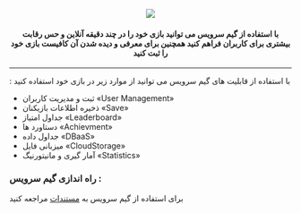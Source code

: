 <p align="center">
  <img src="https://cdn.gamesservice.ir/unrealdoc/ue4-sdk.png">





  <h4>
      <p align="center">
         <b> با استفاده از گیم سرویس می توانید بازی خود را در چند دقیقه آنلاین و حس رقابت بیشتری برای کاربران فراهم کنید
   همچنین برای معرفی و دیده شدن آن کافیست بازی خود را ثبت کنید </b>
      </p>
  </h4>
  
----



: با استفاده از قابلیت های گیم سرویس می توانید از موارد زیر در بازی خود استفاده کنید

- ثبت و مدیریت کاربران «User Management»
- ذخیره اطلاعات بازیکنان «Save»
- جداول امتیاز «Leaderboard»
- دستاورد ها «Achievment»
- جداول داده «DBaaS»
- میزبانی فایل «CloudStorage»
- آمار گیری و مانیتورنیگ «Statistics»


### راه اندازی گیم سرویس :

برای استفاده از گیم سرویس به [مستندات](https://docs.gamesservice.ir) مراجعه کنید

